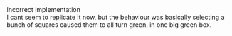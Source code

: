 <div class="tag-center">
  <span class="tag needs-fix">Incorrect implementation</span>
</div>
I cant seem to replicate it now, but the behaviour was basically selecting a bunch of squares caused them to all turn green, in one big green box.